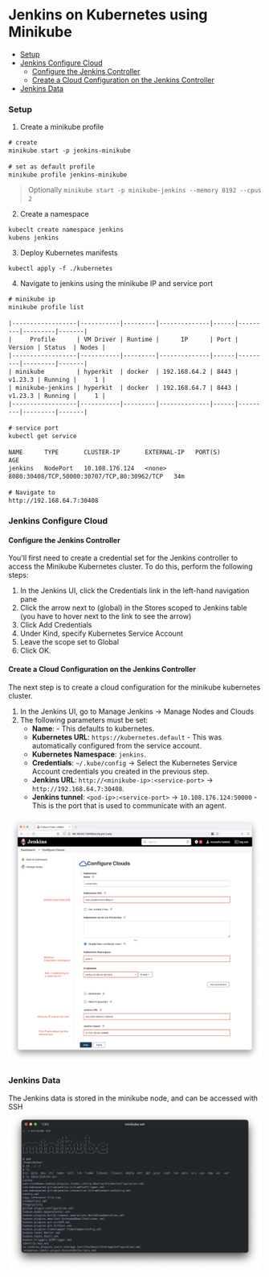 # Jenkins on Kubernetes using Minikube

* [Setup](#setup)
* [Jenkins Configure Cloud](#jenkins-configure-cloud)
  * [Configure the Jenkins Controller](#configure-the-jenkins-controller)
  * [Create a Cloud Configuration on the Jenkins Controller](#create-a-cloud-configuration-on-the-jenkins-controller)
* [Jenkins Data](#jenkins-data)

### Setup

1. Create a minikube profile
```shell
# create
minikube start -p jenkins-minikube

# set as default profile
minikube profile jenkins-minikube
```
> Optionally `minikube start -p minikube-jenkins --memory 8192 --cpus 2`

2. Create a namespace
```shell
kubeclt create namespace jenkins
kubens jenkins
```

3. Deploy Kubernetes manifests
```shell
kubectl apply -f ./kubernetes
```

4. Navigate to jenkins using the minikube IP and service port 
```shell
# minikube ip 
minikube profile list

|------------------|-----------|---------|--------------|------|---------|---------|-------|
|     Profile      | VM Driver | Runtime |      IP      | Port | Version | Status  | Nodes |
|------------------|-----------|---------|--------------|------|---------|---------|-------|
| minikube         | hyperkit  | docker  | 192.168.64.2 | 8443 | v1.23.3 | Running |     1 |
| minikube-jenkins | hyperkit  | docker  | 192.168.64.7 | 8443 | v1.23.3 | Running |     1 |
|------------------|-----------|---------|--------------|------|---------|---------|-------|

# service port 
kubectl get service

NAME      TYPE       CLUSTER-IP       EXTERNAL-IP   PORT(S)                                       AGE
jenkins   NodePort   10.108.176.124   <none>        8080:30408/TCP,50000:30707/TCP,80:30962/TCP   34m

# Navigate to 
http://192.168.64.7:30408
```

### Jenkins Configure Cloud

#### Configure the Jenkins Controller
You'll first need to create a credential set for the Jenkins controller to access the Minikube 
Kubernetes cluster. To do this, perform the following steps: 

1. In the Jenkins UI, click the Credentials link in the left-hand navigation pane 
2. Click the arrow next to (global) in the Stores scoped to Jenkins table (you have to hover next to the link to see the arrow)
3. Click Add Credentials 
4. Under Kind, specify Kubernetes Service Account 
5. Leave the scope set to Global 
6. Click OK.

#### Create a Cloud Configuration on the Jenkins Controller
The next step is to create a cloud configuration for the minikube kubernetes cluster.

1. In the Jenkins UI, go to Manage Jenkins → Manage Nodes and Clouds
2. The following parameters must be set:
   * __Name__: <your choice> - This defaults to kubernetes. 
   * __Kubernetes URL__: `https://kubernetes.default` - This was automatically configured from the service account. 
   * __Kubernetes Namespace__: `jenkins`.
   * __Credentials__: `~/.kube/config` → Select the Kubernetes Service Account credentials you created in the previous step. 
   * __Jenkins URL__: `http://<minikube-ip>:<service-port>` → `http://192.168.64.7:30408`.    
   * __Jenkins tunnel__: `<pod-ip>:<service-port>` → `10.108.176.124:50000` - This is the port that is used to communicate with an agent.

![](resources/images/jenkins-configure-clouds.png)


### Jenkins Data

The Jenkins data is stored in the minikube node, and can be accessed with SSH
![](resources/images/minikube-ssh.png)
